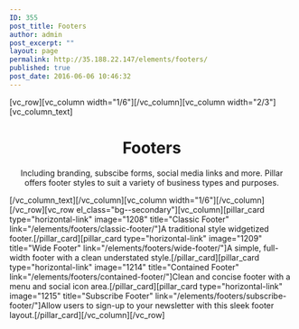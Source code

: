 ```yaml
---
ID: 355
post_title: Footers
author: admin
post_excerpt: ""
layout: page
permalink: http://35.188.22.147/elements/footers/
published: true
post_date: 2016-06-06 10:46:32
---
```

[vc_row][vc_column width="1/6"][/vc_column][vc_column width="2/3"][vc_column_text]
<h1 style="text-align: center;">Footers</h1>
<p class="lead" style="text-align: center;">Including branding, subscibe forms, social media links and more. Pillar offers footer styles to suit a variety of business types and purposes.</p>
[/vc_column_text][/vc_column][vc_column width="1/6"][/vc_column][/vc_row][vc_row el_class="bg--secondary"][vc_column][pillar_card type="horizontal-link" image="1208" title="Classic Footer" link="/elements/footers/classic-footer/"]A traditional style widgetized footer.[/pillar_card][pillar_card type="horizontal-link" image="1209" title="Wide Footer" link="/elements/footers/wide-footer/"]A simple, full-width footer with a clean understated style.[/pillar_card][pillar_card type="horizontal-link" image="1214" title="Contained Footer" link="/elements/footers/contained-footer/"]Clean and concise footer with a menu and social icon area.[/pillar_card][pillar_card type="horizontal-link" image="1215" title="Subscribe Footer" link="/elements/footers/subscribe-footer/"]Allow users to sign-up to your newsletter with this sleek footer layout.[/pillar_card][/vc_column][/vc_row]